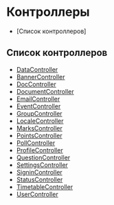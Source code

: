 # Контроллеры

- [Список контроллеров]

<a name=""></a>
## Список контроллеров

- [DataController](DataController)
- [BannerController](BannerController)
- [DocController](DocController)
- [DocumentController](DocumentController)
- [EmailController](EmailController)
- [EventController](EventController)
- [GroupController](GroupController)
- [LocaleController](LocaleController)
- [MarksController](MarksController)
- [PointsController](PointsController)
- [PollController](PollController)
- [ProfileController](ProfileController)
- [QuestionController](QuestionController)
- [SettingsController](SettingsController)
- [SigninController](SigninController)
- [StatusController](StatusController)
- [TimetableController](TimetableController)
- [UserController](UserController)
